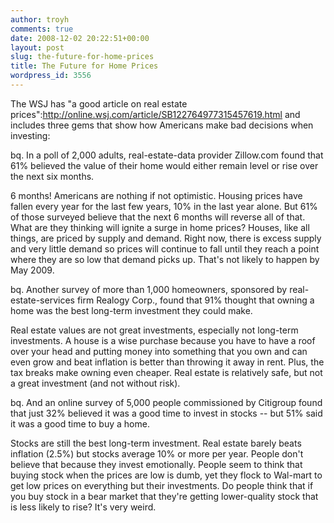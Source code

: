 ```yaml
---
author: troyh
comments: true
date: 2008-12-02 20:22:51+00:00
layout: post
slug: the-future-for-home-prices
title: The Future for Home Prices
wordpress_id: 3556
---
```


The WSJ has "a good article on real estate prices":http://online.wsj.com/article/SB122764977315457619.html and includes three gems that show how Americans make bad decisions when investing:

<!-- more -->

bq. In a poll of 2,000 adults, real-estate-data provider Zillow.com found that 61% believed the value of their home would either remain level or rise over the next six months.

6 months! Americans are nothing if not optimistic. Housing prices have fallen every year for the last few years, 10% in the last year alone. But 61% of those surveyed believe that the next 6 months will reverse all of that. What are they thinking will ignite a surge in home prices? Houses, like all things, are priced by supply and demand. Right now, there is excess supply and very little demand so prices will continue to fall until they reach a point where they are so low that demand picks up. That's not likely to happen by May 2009.

bq. Another survey of more than 1,000 homeowners, sponsored by real-estate-services firm Realogy Corp., found that 91% thought that owning a home was the best long-term investment they could make.

Real estate values are not great investments, especially not long-term investments. A house is a wise purchase because you have to have a roof over your head and putting money into something that you own and can even grow and beat inflation is better than throwing it away in rent. Plus, the tax breaks make owning even cheaper. Real estate is relatively safe, but not a great investment (and not without risk).

bq. And an online survey of 5,000 people commissioned by Citigroup found that just 32% believed it was a good time to invest in stocks -- but 51% said it was a good time to buy a home.

Stocks are still the best long-term investment. Real estate barely beats inflation (2.5%) but stocks average 10% or more per year. People don't believe that because they invest emotionally. People seem to think that buying stock when the prices are low is dumb, yet they flock to Wal-mart to get low prices on everything but their investments. Do people think that if you buy stock in a bear market that they're getting lower-quality stock that is less likely to rise? It's very weird.
